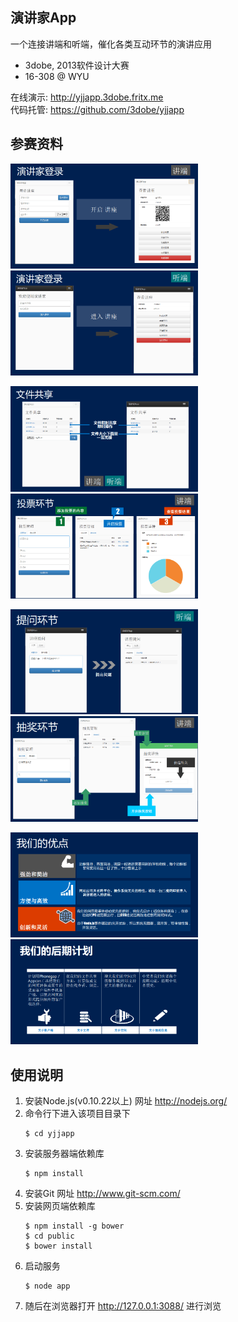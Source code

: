 ﻿## 演讲家App

一个连接讲端和听端，催化各类互动环节的演讲应用

- 3dobe, 2013软件设计大赛
- 16-308 @ WYU

在线演示: <http://yjjapp.3dobe.fritx.me>  
代码托管: <https://github.com/3dobe/yjjapp>

## 参赛资料

<img width="300" src="pic/0-open.png">&nbsp;&nbsp;&nbsp;
<img width="300" src="pic/1-join.png">

<img width="300" src="pic/2-files.png">&nbsp;&nbsp;&nbsp;
<img width="300" src="pic/3-voting.png">

<img width="300" src="pic/4-qna.png">&nbsp;&nbsp;&nbsp;
<img width="300" src="pic/5-lottery.png">

<img width="300" src="pic/6-pros.png">&nbsp;&nbsp;&nbsp;
<img width="300" src="pic/7-plans.png">

## 使用说明

1. 安装Node.js(v0.10.22以上) 网址 http://nodejs.org/
2. 命令行下进入该项目目录下
    ```plain
    $ cd yjjapp
    ```
3. 安装服务器端依赖库
    ```plain
    $ npm install
    ```
4. 安装Git 网址 http://www.git-scm.com/
5. 安装网页端依赖库
    ```plain
    $ npm install -g bower
    $ cd public
    $ bower install
    ```
6. 启动服务
    ```plain
    $ node app
    ```
7. 随后在浏览器打开 http://127.0.0.1:3088/ 进行浏览
